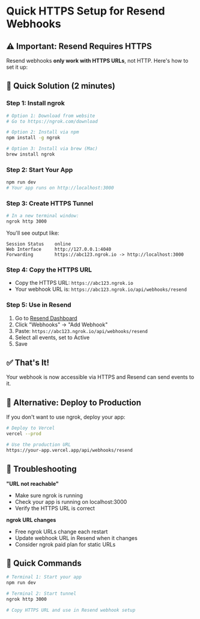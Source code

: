 # Quick HTTPS Setup for Resend Webhooks

## ⚠️ Important: Resend Requires HTTPS

Resend webhooks **only work with HTTPS URLs**, not HTTP. Here's how to set it up:

## 🚀 Quick Solution (2 minutes)

### Step 1: Install ngrok
```bash
# Option 1: Download from website
# Go to https://ngrok.com/download

# Option 2: Install via npm
npm install -g ngrok

# Option 3: Install via brew (Mac)
brew install ngrok
```

### Step 2: Start Your App
```bash
npm run dev
# Your app runs on http://localhost:3000
```

### Step 3: Create HTTPS Tunnel
```bash
# In a new terminal window:
ngrok http 3000
```

You'll see output like:
```
Session Status    online
Web Interface     http://127.0.0.1:4040
Forwarding        https://abc123.ngrok.io -> http://localhost:3000
```

### Step 4: Copy the HTTPS URL
- Copy the HTTPS URL: `https://abc123.ngrok.io`
- Your webhook URL is: `https://abc123.ngrok.io/api/webhooks/resend`

### Step 5: Use in Resend
1. Go to [Resend Dashboard](https://resend.com/dashboard)
2. Click "Webhooks" → "Add Webhook"
3. Paste: `https://abc123.ngrok.io/api/webhooks/resend`
4. Select all events, set to Active
5. Save

## ✅ That's It!

Your webhook is now accessible via HTTPS and Resend can send events to it.

## 🔄 Alternative: Deploy to Production

If you don't want to use ngrok, deploy your app:

```bash
# Deploy to Vercel
vercel --prod

# Use the production URL
https://your-app.vercel.app/api/webhooks/resend
```

## 🐛 Troubleshooting

**"URL not reachable"**
- Make sure ngrok is running
- Check your app is running on localhost:3000
- Verify the HTTPS URL is correct

**ngrok URL changes**
- Free ngrok URLs change each restart
- Update webhook URL in Resend when it changes
- Consider ngrok paid plan for static URLs

## 📝 Quick Commands

```bash
# Terminal 1: Start your app
npm run dev

# Terminal 2: Start tunnel
ngrok http 3000

# Copy HTTPS URL and use in Resend webhook setup
```